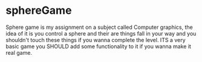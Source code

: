 # sphereGame
Sphere game is my assignment on a subject called Computer graphics, the idea of it is you control a sphere and their are things fall in your way and you shouldn't touch these things if you wanna complete the level. ITS a very basic game you SHOULD add some functionality to it if you wanna make it real game.
